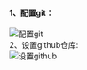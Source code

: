 #### 1、配置git：  
 ![配置git](https://i.loli.net/2019/07/05/5d1e9d4c367a534704.png)  
2、设置github仓库:  
![设置github](https://i.loli.net/2019/07/05/5d1e9deedfe6d70972.png)  
